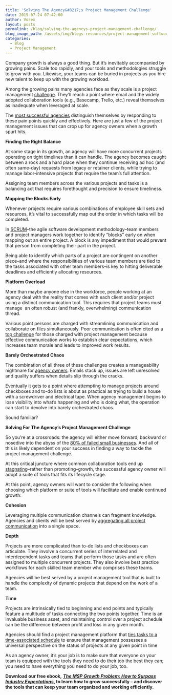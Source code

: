 ```yaml
---
title: 'Solving The Agency&#8217;s Project Management Challenge'
date: 2015-07-24 07:42:00
author: Vorex
layout: posts
permalink: /blog/solving-the-agencys-project-management-challenge/
blog_image_path: /assets/img/blogs-resources/project-management-software-2.jpg
categories:
  - Blog
  - Project Management
---
```



Company growth is always a good thing. But it’s inevitably accompanied by growing pains. Scale too rapidly, and your tools and methodologies struggle to grow with you. Likewise, your teams can be buried in projects as you hire new talent to keep up with the growing workload.<!--more-->

Among the growing pains many agencies face as they scale is a project management [challenge](http://www.vorex.com/4-challenges-service-based-businesses-face-when-trying-to-scale/). They’ll reach a point where email and the widely adopted collaboration tools (e.g., Basecamp, Trello, etc.) reveal themselves as inadequate when leveraged at scale.

The [most successful agencies](http://www.top50adagencies.com/) distinguish themselves by responding to these pain points quickly and effectively. Here are just a few of the project management issues that can crop up for agency owners when a growth spurt hits.

**Finding the Right Balance**

At some stage in its growth, an agency will have more concurrent projects operating on tight timelines than it can handle. The agency becomes caught between a rock and a hard place when they continue receiving ad hoc (and often same-day) requests from legacy or retainer clients, while trying to manage labor-intensive projects that require the team’s full attention.

Assigning team members across the various projects and tasks is a balancing act that requires forethought and precision to ensure timeliness.

**Mapping the Blocks Early**

Whenever projects require various combinations of employee skill sets and resources, it’s vital to successfully map out the order in which tasks will be completed.

In [SCRUM](https://www.scrum.org/Resources/What-is-Scrum)–the agile software development methodology–team members and project managers work together to identify “blocks” early on when mapping out an entire project. A block is any impediment that would prevent that person from completing their part in the project.

Being able to identify which parts of a project are contingent on another piece–and where the responsibilities of various team members are tied to the tasks associated with other team members–is key to hitting deliverable deadlines and efficiently allocating resources.

**Platform Overload**

More than maybe anyone else in the workforce, people working at an agency deal with the reality that comes with each client and/or project using a distinct communication tool. This requires that project teams must manage  an often robust (and frankly, overwhelming) communication thread.

Various point persons are charged with streamlining communication and collaborate on files simultaneously. Poor communication is often cited as a [top challenge](http://www.villanovau.com/resources/project-management/top-10-challenges/#.VYHbtudhot8) for those charged with project management because effective communication works to establish clear expectations, which increases team morale and leads to improved work results.

**Barely Orchestrated Chaos**

The combination of all three of these challenges creates a manageability nightmare for [agency owners](http://www.vorex.com/industries/consulting-professional-services/). Emails stack up, issues are left unresolved and quality suffers when details slip through the cracks.

Eventually it gets to a point where attempting to manage projects around checkboxes and to-do lists is about as practical as trying to build a house with a screwdriver and electrical tape. When agency management begins to lose visibility into what’s happening and who is doing what, the operation can start to devolve into barely orchestrated chaos.

Sound familiar?

**Solving For The Agency’s Project Management Challenge**

So you’re at a crossroads: the agency will either move forward, backward or nosedive into the abyss of the [80% of failed small businesses](http://www.vorex.com/the-1-tool-agency-owners-use-to-battle-the-odds/). And all of this is likely dependent on your success in finding a way to tackle the project management challenge.

At this critical juncture where common collaboration tools end up [stagnating](http://www.businessnewsdaily.com/7954-business-communication-failures.html)–rather than promoting–growth, the successful agency owner will adopt a suite of tools that fits its lifecycle stage.

At this point, agency owners will want to consider the following when choosing which platform or suite of tools will facilitate and enable continued growth:

**Cohesion**

Leveraging multiple communication channels can fragment knowledge. Agencies and clients will be best served by [aggregating all project communication](http://www.vorex.com/product/online-project-management/) into a single space.

**Depth**

Projects are more complicated than to-do lists and checkboxes can articulate. They involve a concurrent series of interrelated and interdependent tasks and teams that perform those tasks and are often assigned to multiple concurrent projects. They also involve best practice workflows for each skilled team member who comprises these teams.

Agencies will be best served by a project management tool that is built to handle the complexity of dynamic projects that depend on the work of a team.

**Time**

Projects are intrinsically tied to beginning and end points and typically feature a multitude of tasks connecting the two points together. Time is an invaluable business asset, and maintaining control over a project schedule can be the difference between profit and loss in any given month.

Agencies should find a project management platform that [ties tasks to a time-associated schedule](http://www.vorex.com/product/time-expense-tracking/) to ensure that management possesses a universal perspective on the status of projects at any given point in time

As an agency owner, it’s your job is to make sure that everyone on your team is equipped with the tools they need to do their job the best they can; you need to have everything you need to do your job, too.

**Download our free ebook,** [***The MSP Growth Problem: How to Surpass Industry Expectations***](http://vorex.hs-sites.com/the-msp-growth-problem-how-to-surpass-industry-expectations?__hstc=100746398.b2843db0333d5242d1d7cad84e1e93d1.1428948442272.1434498084531.1434578950994.35&amp;__hssc=100746398.9.1434578950994&amp;__hsfp=357257685)**, to learn how to grow successfully – and discover the tools that can keep your team organized and working efficiently.**